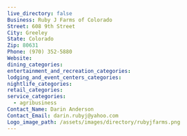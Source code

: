 ```yaml
---
live_directory: false
Business: Ruby J Farms of Colorado
Street: 608 9th Street
City: Greeley
State: Colorado
Zip: 80631
Phone: (970) 352-5880
Website:
dining_categories:
entertainment_and_recreation_categories:
lodging_and_event_centers_categories:
nightlife_categories:
retail_categories:
service_categories:
  - agribusiness
Contact_Name: Darin Anderson
Contact_Email: darin.rubyj@yahoo.com
Logo_image_path: /assets/images/directory/rubyjfarms.png
---
```



